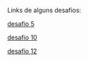 Links de alguns desafios:

<a href="https://cristhianmichels.github.io/HTML-CSS/desafios/desafio5">desafio 5</a>

<a href="https://cristhianmichels.github.io/HTML-CSS/desafios/desafio10 correto">desafio 10</a>

<a href="https://cristhianmichels.github.io/HTML-CSS/desafios/desafio12">desafio 12</a>

